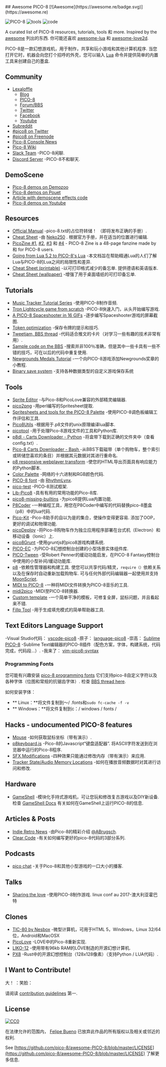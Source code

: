 <div class="github-widget" data-repo="pico-8/awesome-PICO-8"></div>
<script async src="https://pagead2.googlesyndication.com/pagead/js/adsbygoogle.js"></script><ins class="adsbygoogle" style="display:block" data-ad-client="ca-pub-6890694312814945" data-ad-slot="5473692530" data-ad-format="auto"  data-full-width-responsive="true"></ins><script>(adsbygoogle = window.adsbygoogle || []).push({});</script>
## Awesome PICO-8 [![Awesome](https://awesome.re/badge.svg)](https://awesome.re)


![PICO-8](https://www.lexaloffle.com/gfx/p8_jelpi.gif)
![tools](https://www.lexaloffle.com/gfx/p8_tracker.gif)
![code](https://www.lexaloffle.com/gfx/p8_cast.gif)

 A curated list of PICO-8 resources, tutorials, tools 和 more. Inspired by the [awesome](https://github.com/sindresorhus/awesome)  列出的东西.  你可能还喜欢 [awesome-lua](https://github.com/LewisJEllis/awesome-lua) 和 [awesome-love2d](https://github.com/JanWerder/awesome-love2d).

  PICO-8是一款幻想游戏机，用于制作，共享和玩小游戏和其他计算机程序.  当您打开它时，机器会向您打个招呼的外壳，您可以输入 [Lua](https://www.lua.org/) 命令并提供简单的内置工具来创建自己的墨盒.



## Community

- [Lexaloffle](https://www.lexaloffle.com)
  - [Blog](https://www.lexaloffle.com/bbs/?uid=1)
  - [PICO-8](https://www.lexaloffle.com/pico-8.php)
  - [Forum/BBS](https://www.lexaloffle.com/bbs/?cat=7)
  - [Twitter](https://twitter.com/lexaloffle)
  - [Facebook](https://www.facebook.com/lexaloffle/)
  - [Youtube](https://www.youtube.com/user/lexaloffletv)
- [Subreddit](https://www.reddit.com/r/pico8/)
- [#pico8 on Twitter](https://www.twitter.com/#pico8)
- [#pico8 on Freenode](https://webchat.freenode.net/?randomnick=1&channels=#pico8&prompt=1)
- [Pico-8 Console News](https://twitter.com/pico8console)
- [Pico-8 Wiki](http://pico-8.wikia.com/wiki/Pico-8_Wikia)
- [Slack Team](https://slofile.com/slack/pico-8) -PICO-8闲聊.
- [Discord Server](https://discord.gg/EwQ86eq) -PICO-8不和聊天.

## DemoScene

- [Pico-8 demos on Demozoo](https://demozoo.org/platforms/81/) 
- [Pico-8 demos on Pouet](http://www.pouet.net/prodlist.php?platform%5B%5D=PICO-8) 
- [Article with demoscene effects code](https://medium.com/swlh/creativity-through-limitation-pico-8-fantasy-console-175294e13332) 
- [Pico-8 demos on Youtube](https://www.youtube.com/results?search_query=pico+8+demoscene) 


## Resources

- [Official Manual](https://www.lexaloffle.com/pico-8.php?page=manual)  -pico-8.txt的占位符转储！  （即将发布正确的手册）.
- [Cheat Sheet](https://neko250.github.io/pico8-api/) -由 [Neko250](https://neko250.github.io) .  根据官方手册，并在适当的位置进行编辑.
- [PicoZine #1](https://sectordub.itch.io/pico-8-fanzine-1), [#2](https://sectordub.itch.io/pico-8-fanzine-2), [#3](https://sectordub.itch.io/pico-8-fanzine-3) 和 [#4](https://sectordub.itch.io/-pico-8-zine-4) - PICO-8 Zine is a 48-page fanzine made by 和 for PICO-8 users.
- [Going from Lua 5.2 to PICO-8's Lua](https://gist.github.com/josefnpat/bfe4aaa5bbb44f572cd0) -本文档旨在帮助精通Lua的人们了解Lua与PICO-8的Lua之间的局限性和差异.
- [Cheat Sheet (printable)](https://ztiromoritz.github.io/pico-8-spick/)  -以可打印格式减少的备忘单.  提供德语和英语版本.
- [Cheat Sheet (wallpaper)](https://www.lexaloffle.com/bbs/?tid=28207) -增强了用于桌面墙纸的可打印备忘单.

## Tutorials

- [Music Tracker Tutorial Series](https://www.youtube.com/playlist?list=PLjZAika8vyZkyOjoCp0EbHeIFZ8MLlhvg) -使用PICO-8制作音频.
- [Tron Lightcycle game from scratch](https://youtu.be/ZuaLuMhwcc8) -PICO-8快速入门，从头开始编写游戏.
- [A PICO-8 Spaceshooter in 16 GIFs](https://ztiromoritz.github.io/pico-8-shooter/) -逐步编写Spaceshooter游戏的屏幕截图.
- [Token optimization](https://github.com/seleb/PICO-8-Token-Optimizations) -保存令牌的提示和技巧.
- [Tweetjam, BBS thread](https://www.lexaloffle.com/bbs/?tid=3726) -代码适合推文的卡片（对学习一些有趣的技术非常有用）.
- [Sample code on the BBS](https://www.lexaloffle.com/bbs/?search=sample+code) -搜索并非100％准确，但是其中一些卡具有一些不错的技巧，可在以后的代码中重复使用.
- [Newgrounds Medals Tutorial](https://github.com/Bigaston/pico-8-newgrounds-tutorial) -一个向PICO-8游戏添加Newgrounds奖章的小教程.
- [Binary save system](https://ultiman3rd.wordpress.com/2018/02/01/pico-8-binary-save-system/) -支持各种数据类型的自定义游戏保存系统

## Tools

- [Sprite Editor](https://www.lexaloffle.com/bbs/?tid=2462) -与Pico-8和PicoLove兼容的外部精灵编辑器.
- [pico2png](https://github.com/briacp/pico2png) -用perl编写的Spritesheet提取.
- [Spritesheets and tools for the PICO-8 Palette](https://www.reddit.com/r/pico8/comments/3jhmni/spritesheets_and_tools_for_the_pico8_palette/) -使用PICO-8调色板编辑工作评估和工具.
- [Pico8Utils](https://github.com/josefnpat/pico8utils) -根据用于.p8文件的unix原理编译lua脚本.
- [picotool](https://github.com/dansanderson/picotool) -用于处理Pico-8游戏文件的工具和Python库.
- [p8dl - Carts Downloader - Python](https://github.com/franciscod/p8dl) -将盒带下载到正确的文件夹中（查看config.txt）.
- [Pico-8 Carts Downloader - Bash ](https://github.com/kikookoubis/pico-8-carts-bash-downloader) -从BBS下载磁带（单个购物车，整个索引或转储您喜欢的条目）并根据其元数据对其进行重命名.
- [p8 responsive webplayer transform](https://github.com/benwiley4000/pico8-responsive-webplayer-transform) -使您的HTML导出页面具有响应能力的Python脚本.
- [Color Palette](https://www.romanzolotarev.com/pico-8-color-palette/) -网络的十六进制和RGB颜色代码.
- [PICO-8 font](https://drive.google.com/file/d/0B97Um39fHXlcWUFRZlBqUndhbXM/view) -由 [RhythmLynx](https://www.lexaloffle.com/bbs/?uid=11704).
- [pico-test](https://github.com/jozanza/pico-test) -PICO-8测试框架.
- [Lib-Pico8](https://github.com/clowerweb/Lib-Pico8) -具有有用的常用功能的Pico-8库.
- [pico8-missing-builtins](https://github.com/adamscott/pico8-missing-builtins) -为pico8提供Lua内置功能.
- [P8Coder](https://github.com/movAX13h/P8Coder) -一种编程工具，用您在P8Coder中编写的代码替换pico-8墨盒（p8）中的lua代码.
- [Pico-Kit](https://github.com/outkine/pico-kit)  -Pico-8助手的自以为是的集合，使操作变得更容易.  添加了OOP，更好的调试和物理功能.
- [picoDeploy](https://github.com/torch2424/picoDeploy) -将Pico-8购物车作为独立应用程序部署在台式机（Electron）和移动设备（Ionic）上.
- [pico8Grunt](https://github.com/TeamNoComplyGames/pico8Grunt) -使用gruntjs的pico8游戏构建系统.
- [PICO-EC](https://github.com/JoebRogers/PICO-EC) -为PICO-8幻想控制台创建的小型场景实体组件库.
- [PICO-Tween](https://github.com/JoebRogers/PICO-Tween) -受Robert Penner的缓动功能启发，在PICO-8 Fantasy控制台中使用的小型补间/缓动功能库.
- [p8](https://github.com/jozanza/p8)  -依赖性管理器和构建工具.  使您可以共享代码/精灵，`require（）`依赖关系以及在保存时自动重新加载购物车.  可与任何外部代码编辑器一起使用并支持 [MoonScript](https://moonscript.org/).
- [MIDI to PICO-8](https://github.com/andmatand/midi-to-pico8) -一种将MIDI文件转换为PICO-8音乐的工具.
- [midi2pico](https://github.com/gamax92/midi2pico) -MIDI至PICO-8转换器.
- [Custom template](https://www.lexaloffle.com/bbs/?tid=31000) -一个简单干净的模板，可修复全屏，鼠标问题，并且看起来不错.
- [Fillp Tool](https://seansleblanc.itch.io/pico-8-fillp-tool) -用于生成填充模式的简单帮助器工具.

## Text Editors Language Support

-Visual Studio代码： [vscode-pico8](https://github.com/nathanchere/vscode-pico8)
-原子： [language-pico8](https://atom.io/packages/language-pico8)
-崇高： [Sublime PICO-8](https://packagecontrol.io/packages/PICO-8) -Sublime Text编辑器的PICO-8插件（配色方案，字体，构建系统，代码完成，代码段...）.
-我来了： [vim-pico8-syntax](https://github.com/justinj/vim-pico8-syntax)

### Programming Fonts

您可能有兴趣安装 [pico-8 programming fonts](https://github.com/juanitogan/p8-programming-fonts)  它们支持pico-8自定义字符以及各种字体（位图和常规的抗锯齿字体）.  检查 [BBS thread here](https://www.lexaloffle.com/bbs/?tid=28975).

如何安装字体：

* ** Linux：**将文件复制到〜/ .fonts和`sudo fc-cache -f -v`
* ** Windows：**将文件复制到c：/ windows / fonts /

## Hacks - undocumented PICO-8 features

- [Mouse](https://www.lexaloffle.com/bbs/?tid=3549) -如何获取鼠标坐标（带有演示）.
- [p8keyboard.js](https://github.com/dppc/p8keyboard.js)  -Pico-8的Javascript“键盘适配器”.  将ASCII字符发送到在浏览器中运行的Pico-8程序.
- [SFX Modifications](https://www.lexaloffle.com/bbs/?tid=3561) -四种效果只能通过修改内存（带有演示）来应用.
- [Tracker State/Audio Memory Locations](https://www.lexaloffle.com/bbs/?pid=10719#p10719) -如何在播放音频数据时对其进行访问和修改.

## Hardware

- [GameShell](https://www.clockworkpi.com/)  -模块化手持式游戏机​​，可让您玩和修改复古游戏以及DIY新设备.  检查 [GameShell Docs](https://github.com/clockworkpi/GameShellDocs/wiki/Running-PICO-8-on-the-GameShell) 有关如何在GameShell上运行PICO-8的信息.

## Articles & Posts

- [Indie Retro News](https://www.indieretronews.com/2015/10/pico-8-8-bit-fantasy-console-from.html) -由Pico-8的精彩介绍 [@ABrugsch](https://twitter.com/ABrugsch).
- [Clear Code](http://blog.jvscott.net/post/128051478244/clear-code) -有关如何编写更好的pico-8代码的3部分系列.

## Podcasts

- [pico chat](http://pico.electrobureau.com/) -关于Pico-8和其他小型游戏的一口大小的播客.

## Talks

- [Sharing the love](https://www.youtube.com/watch?v=AmMYWD2Zbso)  -使用PICO-8制作游戏.  linux conf au 2017-澳大利亚霍巴特

## Clones
- [TIC-80 by Nesbox](https://nesbox.itch.io/tic) -微型计算机，可用于HTML 5，Windows，Linux 32/64位，Android和MacOSX
- [PicoLove](https://github.com/gamax92/picolove) -LOVE中的Pico-8重新实现.
- [LIKO-12](https://github.com/RamiLego4Game/LIKO-12) -使用带有96kb RAM的LÖVE制造的开源幻想计算机.
- [PX8](https://github.com/Gigoteur/PX8) -Rust中的开源幻想控制台（128x128像素）（支持Python / LUA代码）.

## I Want to Contribute!

 大！  ：笑脸：

请阅读 [contribution guidelines](https://github.com/pico-8/awesome-PICO-8/blob/master/CONTRIBUTING.md) 第一.

## License

[![CC0](https://i.creativecommons.org/p/zero/1.0/88x31.png)](https://creativecommons.org/publicdomain/zero/1.0/)

在法律允许的范围内， [Felipe Bueno](https://twitter.com/felipebueno) 已放弃此作品的所有版权以及相关或邻近的权利.

See [https://github.com/pico-8/awesome-PICO-8/blob/master/LICENSE](https://github.com/pico-8/awesome-PICO-8/blob/master/LICENSE) 了解更多信息.
